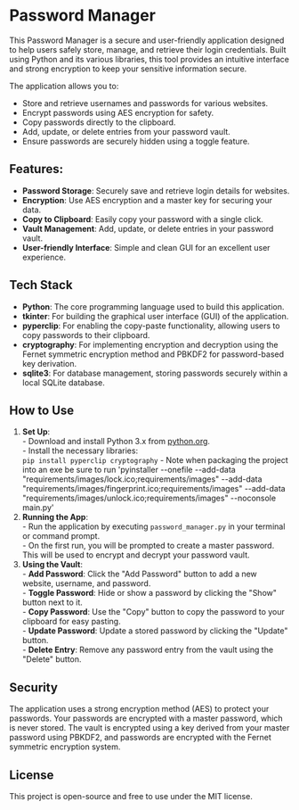 <h1>Password Manager</h1>

<p>This Password Manager is a secure and user-friendly application designed to help users safely store, manage, and retrieve their login credentials. Built using Python and its various libraries, this tool provides an intuitive interface and strong encryption to keep your sensitive information secure.</p>

<p>The application allows you to:</p>
<ul>
    <li>Store and retrieve usernames and passwords for various websites.</li>
    <li>Encrypt passwords using AES encryption for safety.</li>
    <li>Copy passwords directly to the clipboard.</li>
    <li>Add, update, or delete entries from your password vault.</li>
    <li>Ensure passwords are securely hidden using a toggle feature.</li>
</ul>

<h2>Features:</h2>
<ul>
    <li><strong>Password Storage</strong>: Securely save and retrieve login details for websites.</li>
    <li><strong>Encryption</strong>: Use AES encryption and a master key for securing your data.</li>
    <li><strong>Copy to Clipboard</strong>: Easily copy your password with a single click.</li>
    <li><strong>Vault Management</strong>: Add, update, or delete entries in your password vault.</li>
    <li><strong>User-friendly Interface</strong>: Simple and clean GUI for an excellent user experience.</li>
</ul>

<h2>Tech Stack</h2>
<ul>
    <li><strong>Python</strong>: The core programming language used to build this application.</li>
    <li><strong>tkinter</strong>: For building the graphical user interface (GUI) of the application.</li>
    <li><strong>pyperclip</strong>: For enabling the copy-paste functionality, allowing users to copy passwords to their clipboard.</li>
    <li><strong>cryptography</strong>: For implementing encryption and decryption using the Fernet symmetric encryption method and PBKDF2 for password-based key derivation.</li>
    <li><strong>sqlite3</strong>: For database management, storing passwords securely within a local SQLite database.</li>
</ul>

<h2>How to Use</h2>
<ol>
    <li><strong>Set Up</strong>:<br>
        - Download and install Python 3.x from <a href="https://www.python.org/">python.org</a>.<br>
        - Install the necessary libraries:<br>
        <code>pip install pyperclip cryptography</code>
        - Note when packaging the project into an exe be sure to run 'pyinstaller --onefile --add-data "requirements/images/lock.ico;requirements/images" --add-data "requirements/images/fingerprint.ico;requirements/images" --add-data "requirements/images/unlock.ico;requirements/images" --noconsole main.py'
    </li>
    <li><strong>Running the App</strong>:<br>
        - Run the application by executing <code>password_manager.py</code> in your terminal or command prompt.<br>
        - On the first run, you will be prompted to create a master password. This will be used to encrypt and decrypt your password vault.
    </li>
    <li><strong>Using the Vault</strong>:<br>
        - <strong>Add Password</strong>: Click the "Add Password" button to add a new website, username, and password.<br>
        - <strong>Toggle Password</strong>: Hide or show a password by clicking the "Show" button next to it.<br>
        - <strong>Copy Password</strong>: Use the "Copy" button to copy the password to your clipboard for easy pasting.<br>
        - <strong>Update Password</strong>: Update a stored password by clicking the "Update" button.<br>
        - <strong>Delete Entry</strong>: Remove any password entry from the vault using the "Delete" button.
    </li>
</ol>

<h2>Security</h2>
<p>The application uses a strong encryption method (AES) to protect your passwords. Your passwords are encrypted with a master password, which is never stored. The vault is encrypted using a key derived from your master password using PBKDF2, and passwords are encrypted with the Fernet symmetric encryption system.</p>

<h2>License</h2>
<p>This project is open-source and free to use under the MIT license.</p>
